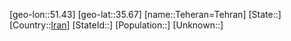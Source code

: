 ﻿---
location: [35.67,51.43]
type: City
tags:
- geo/City


SpocWebEntityId: 34793
isDeleted: false
confidential: public

---
[geo-lon::51.43]
[geo-lat::35.67]
[name::Teheran=Tehran]
[State::]
[Country::[Iran](geo/Continent/Asia/Iran.md)]
[StateId::]
[Population::]
[Unknown::]

